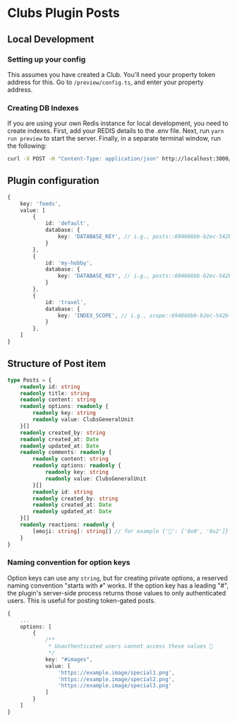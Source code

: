 # Clubs Plugin Posts

## Local Development

### Setting up your config

This assumes you have created a Club. You'll need your property token address for this.
Go to `/preview/config.ts`, and enter your property address.

### Creating DB Indexes

If you are using your own Redis instance for local development, you need to create indexes. First, add your REDIS details to the .env file.
Next, run `yarn run preview` to start the server.
Finally, in a separate terminal window, run the following:

```sh
curl -X POST -H "Content-Type: application/json" http://localhost:3000/api/devprotocol:clubs:plugin:posts/indexing/documents:redis
```

## Plugin configuration

```ts
{
	key: 'feeds',
	value: [
		{
			id: 'default',
			database: {
				key: 'DATABASE_KEY', // i.g., posts::694666bb-b2ec-542b-a5d6-65b470e5c494
			}
		},
		{
			id: 'my-hobby',
			database: {
				key: 'DATABASE_KEY', // i.g., posts::694666bb-b2ec-542b-a5d6-65b470e5c494
			}
		},
		{
			id: 'travel',
			database: {
				key: 'INDEX_SCOPE', // i.g., scope::694666bb-b2ec-542b-a5d6-65b470e5c494
			}
		},
	]
}
```

## Structure of Post item

```ts
type Posts = {
	readonly id: string
	readonly title: string
	readonly content: string
	readonly options: readonly {
		readonly key: string
		readonly value: ClubsGeneralUnit
	}[]
	readonly created_by: string
	readonly created_at: Date
	readonly updated_at: Date
	readonly comments: readonly {
		readonly content: string
		readonly options: readonly {
			readonly key: string
			readonly value: ClubsGeneralUnit
		}[]
		readonly id: string
		readonly created_by: string
		readonly created_at: Date
		readonly updated_at: Date
	}[]
	readonly reactions: readonly {
		[emoji: string]: string[] // for example {'🦜': ['0x0', '0x2']}
	}
}
```

### Naming convention for option keys

Option keys can use any `string`, but for creating private options, a reserved naming convention "starts with `#`" works. If the option key has a leading "#", the plugin's server-side process returns those values to only authenticated users. This is useful for posting token-gated posts.

```ts
{
	...
	options: [
		{
			/**
			 * Unauthenticated users cannot access these values 🤫
			 */
			key: "#images",
			value: [
				'https://example.image/special1.png',
				'https://example.image/special2.png',
				'https://example.image/special3.png'
			]
		}
	]
}
```
